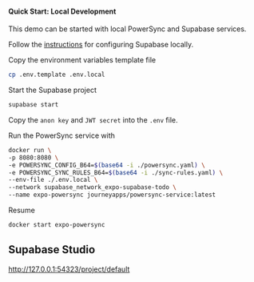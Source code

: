 #### Quick Start: Local Development

This demo can be started with local PowerSync and Supabase services.

Follow the [instructions](https://supabase.com/docs/guides/cli/getting-started) for configuring Supabase locally.

Copy the environment variables template file

```bash
cp .env.template .env.local
```

Start the Supabase project

```bash
supabase start
```

Copy the `anon key` and `JWT secret` into the `.env` file.

Run the PowerSync service with

```bash
docker run \
-p 8080:8080 \
-e POWERSYNC_CONFIG_B64=$(base64 -i ./powersync.yaml) \
-e POWERSYNC_SYNC_RULES_B64=$(base64 -i ./sync-rules.yaml) \
--env-file ./.env.local \
--network supabase_network_expo-supabase-todo \
--name expo-powersync journeyapps/powersync-service:latest
```

Resume

```bash
docker start expo-powersync
```

## Supabase Studio

http://127.0.0.1:54323/project/default
